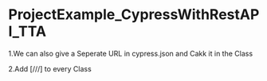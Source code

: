 # ProjectExample_CypressWithRestAPI_TTA

1.We can also give a Seperate URL in cypress.json and Cakk it in the Class


2.Add [///<reference types ="Cypress" />] to every Class

